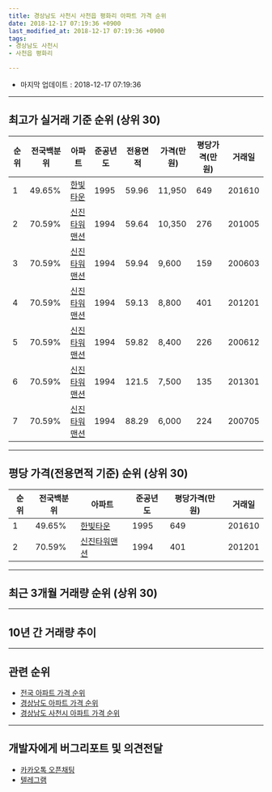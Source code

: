 ```yaml
---
title: 경상남도 사천시 사천읍 평화리 아파트 가격 순위
date: 2018-12-17 07:19:36 +0900
last_modified_at: 2018-12-17 07:19:36 +0900
tags:
- 경상남도 사천시
- 사천읍 평화리

---
```


* 마지막 업데이트 : 2018-12-17 07:19:36

---

## 최고가 실거래 기준 순위 (상위 30)


|순위|전국백분위|아파트|준공년도|전용면적|가격(만원)|평당가격(만원)|거래일|
|---|---|---|---|---|---|---|---|
|1|49.65%|[한빛타운](https://search.naver.com/search.naver?query=%EA%B2%BD%EC%83%81%EB%82%A8%EB%8F%84+%EC%82%AC%EC%B2%9C%EC%8B%9C+%EC%82%AC%EC%B2%9C%EC%9D%8D+%ED%8F%89%ED%99%94%EB%A6%AC+%ED%95%9C%EB%B9%9B%ED%83%80%EC%9A%B4)|1995|59.96|11,950|649|201610|
|2|70.59%|[신진타워맨션](https://search.naver.com/search.naver?query=%EA%B2%BD%EC%83%81%EB%82%A8%EB%8F%84+%EC%82%AC%EC%B2%9C%EC%8B%9C+%EC%82%AC%EC%B2%9C%EC%9D%8D+%ED%8F%89%ED%99%94%EB%A6%AC+%EC%8B%A0%EC%A7%84%ED%83%80%EC%9B%8C%EB%A7%A8%EC%85%98)|1994|59.64|10,350|276|201005|
|3|70.59%|[신진타워맨션](https://search.naver.com/search.naver?query=%EA%B2%BD%EC%83%81%EB%82%A8%EB%8F%84+%EC%82%AC%EC%B2%9C%EC%8B%9C+%EC%82%AC%EC%B2%9C%EC%9D%8D+%ED%8F%89%ED%99%94%EB%A6%AC+%EC%8B%A0%EC%A7%84%ED%83%80%EC%9B%8C%EB%A7%A8%EC%85%98)|1994|59.94|9,600|159|200603|
|4|70.59%|[신진타워맨션](https://search.naver.com/search.naver?query=%EA%B2%BD%EC%83%81%EB%82%A8%EB%8F%84+%EC%82%AC%EC%B2%9C%EC%8B%9C+%EC%82%AC%EC%B2%9C%EC%9D%8D+%ED%8F%89%ED%99%94%EB%A6%AC+%EC%8B%A0%EC%A7%84%ED%83%80%EC%9B%8C%EB%A7%A8%EC%85%98)|1994|59.13|8,800|401|201201|
|5|70.59%|[신진타워맨션](https://search.naver.com/search.naver?query=%EA%B2%BD%EC%83%81%EB%82%A8%EB%8F%84+%EC%82%AC%EC%B2%9C%EC%8B%9C+%EC%82%AC%EC%B2%9C%EC%9D%8D+%ED%8F%89%ED%99%94%EB%A6%AC+%EC%8B%A0%EC%A7%84%ED%83%80%EC%9B%8C%EB%A7%A8%EC%85%98)|1994|59.82|8,400|226|200612|
|6|70.59%|[신진타워맨션](https://search.naver.com/search.naver?query=%EA%B2%BD%EC%83%81%EB%82%A8%EB%8F%84+%EC%82%AC%EC%B2%9C%EC%8B%9C+%EC%82%AC%EC%B2%9C%EC%9D%8D+%ED%8F%89%ED%99%94%EB%A6%AC+%EC%8B%A0%EC%A7%84%ED%83%80%EC%9B%8C%EB%A7%A8%EC%85%98)|1994|121.5|7,500|135|201301|
|7|70.59%|[신진타워맨션](https://search.naver.com/search.naver?query=%EA%B2%BD%EC%83%81%EB%82%A8%EB%8F%84+%EC%82%AC%EC%B2%9C%EC%8B%9C+%EC%82%AC%EC%B2%9C%EC%9D%8D+%ED%8F%89%ED%99%94%EB%A6%AC+%EC%8B%A0%EC%A7%84%ED%83%80%EC%9B%8C%EB%A7%A8%EC%85%98)|1994|88.29|6,000|224|200705|


---

## 평당 가격(전용면적 기준) 순위 (상위 30)


|순위|전국백분위|아파트|준공년도|평당가격(만원)|거래일|
|---|---|---|---|---|---|
|1|49.65%|[한빛타운](https://search.naver.com/search.naver?query=%EA%B2%BD%EC%83%81%EB%82%A8%EB%8F%84+%EC%82%AC%EC%B2%9C%EC%8B%9C+%EC%82%AC%EC%B2%9C%EC%9D%8D+%ED%8F%89%ED%99%94%EB%A6%AC+%ED%95%9C%EB%B9%9B%ED%83%80%EC%9A%B4)|1995|649|201610|
|2|70.59%|[신진타워맨션](https://search.naver.com/search.naver?query=%EA%B2%BD%EC%83%81%EB%82%A8%EB%8F%84+%EC%82%AC%EC%B2%9C%EC%8B%9C+%EC%82%AC%EC%B2%9C%EC%9D%8D+%ED%8F%89%ED%99%94%EB%A6%AC+%EC%8B%A0%EC%A7%84%ED%83%80%EC%9B%8C%EB%A7%A8%EC%85%98)|1994|401|201201|


---

## 최근 3개월 거래량 순위 (상위 30)


<div style="width:100%;">
    <canvas id="deal_count_ranking" height="250"></canvas>
</div>


<script>
new Chart(document.getElementById("deal_count_ranking"), {
    type: 'horizontalBar',
    data: {
        labels: ['신진타워맨션'],
        datasets: [{
            label: '실거래 수',
            data: [1],
            borderColor: "rgba(255, 0, 128, 1)",
            backgroundColor: "rgba(255, 0, 128, 0.5)",
            fill: false,
        }]
    },
    options: {
        responsive: true,
        title: {
            display: true,
            text: '최근 3개월 거래량 순위'
        },
        tooltips: {
            mode: 'index',
            intersect: false,
            callbacks: {
                title: function(tooltipItems, data) {
                    return "실거래 수:";
                },
                label: function(tooltipItem, data) {
                    return data.labels[tooltipItem.index] + ": " + tooltipItem.xLabel;
                }
            }
        },
        hover: {
            mode: 'nearest',
            intersect: true
        },
        scales: {
            xAxes: [{
                display: true,
                scaleLabel: {
                    display: true,
                    labelString: '실거래 수'
                },
                ticks: {
                    suggestedMin: 0,
                }
            }],
            yAxes: [{
                display: true,
                ticks: {
                    autoSkip: false,
                    callback: function(value, index, values) {
                        if (value.length > 15)
                            return value.substr(0, 13) + "...";
                        else
                            return value;
                    }
                },
                scaleLabel: {
                    display: false,
                }
            }]
        }
    }
});

</script>


---

## 10년 간 거래량 추이


<div style="width:100%;">
    <canvas id="deal_progress" height="250"></canvas>
</div>

<script>
new Chart(document.getElementById("deal_progress"), {
    type: 'line',
    data: {
        labels: ['200812','200901','200902','200903','200904','200905','200906','200907','200908','200909','200910','200911','200912','201001','201002','201003','201004','201005','201006','201007','201008','201009','201010','201011','201012','201101','201102','201103','201104','201105','201106','201107','201108','201109','201110','201111','201112','201201','201202','201203','201204','201205','201206','201207','201208','201209','201210','201211','201212','201301','201302','201303','201304','201305','201306','201307','201308','201309','201310','201311','201312','201401','201402','201403','201404','201405','201406','201407','201408','201409','201410','201411','201412','201501','201502','201503','201504','201505','201506','201507','201508','201509','201510','201511','201512','201601','201602','201603','201604','201605','201606','201607','201608','201609','201610','201611','201612','201701','201702','201703','201704','201705','201706','201707','201708','201709','201710','201711','201712','201801','201802','201803','201804','201805','201806','201807','201808','201809','201810','201811','201812'],
        datasets: [{
            label: '실거래 수',
            pointRadius: 1,
            data: [0, 0, 0, 1, 0, 0, 0, 0, 1, 0, 0, 1, 0, 1, 0, 0, 0, 1, 1, 0, 0, 0, 1, 0, 1, 1, 1, 0, 0, 0, 0, 0, 0, 1, 0, 2, 0, 1, 0, 0, 1, 1, 1, 0, 0, 0, 1, 0, 0, 1, 0, 0, 1, 0, 0, 0, 0, 0, 0, 1, 1, 0, 0, 0, 0, 1, 2, 0, 1, 0, 0, 0, 0, 0, 2, 0, 0, 0, 0, 0, 0, 1, 0, 1, 0, 1, 0, 0, 0, 0, 0, 0, 0, 0, 2, 0, 1, 0, 1, 1, 1, 2, 0, 2, 2, 0, 1, 0, 0, 0, 0, 0, 0, 0, 0, 0, 0, 0, 0, 1, 0],
            borderColor: "rgba(255, 201, 14, 1)",
            backgroundColor: "rgba(255, 201, 14, 0.5)",
            fill: true,
        }]
    },
    options: {
        responsive: true,
        title: {
            display: true,
            text: '10년간 거래량 추이'
        },
        tooltips: {
            mode: 'index',
            intersect: false,
        },
        hover: {
            mode: 'nearest',
            intersect: true
        },
        scales: {
            xAxes: [{
                display: true,
                scaleLabel: {
                    display: true,
                    labelString: '년/월'
                }
            }],
            yAxes: [{
                display: true,
                ticks: {
                    suggestedMin: 0,
                },
                scaleLabel: {
                    display: true,
                    labelString: '실거래 수'
                }
            }]
        }
    }
});

</script>


---

## 관련 순위

- [전국 아파트 가격 순위](https://inasie.github.io/apt-ranking/전국)
- [경상남도 아파트 가격 순위](https://inasie.github.io/apt-ranking/경상남도)
- [경상남도 사천시 아파트 가격 순위](https://inasie.github.io/apt-ranking/경상남도-사천시)


---

## 개발자에게 버그리포트 및 의견전달

- [카카오톡 오픈채팅](https://open.kakao.com/o/gLJUAP4)
- [텔레그램](https://t.me/inasie)

